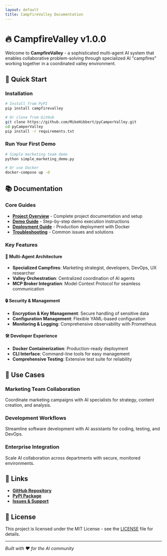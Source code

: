 ```yaml
---
layout: default
title: CampfireValley Documentation
---
```


# 🔥 CampfireValley v1.0.0

Welcome to **CampfireValley** - a sophisticated multi-agent AI system that enables collaborative problem-solving through specialized AI "campfires" working together in a coordinated valley environment.

## 🚀 Quick Start

### Installation

```bash
# Install from PyPI
pip install campfirevalley

# Or clone from GitHub
git clone https://github.com/MikeHibbert/pyCamperValley.git
cd pyCamperValley
pip install -r requirements.txt
```

### Run Your First Demo

```bash
# Simple marketing team demo
python simple_marketing_demo.py

# Or use Docker
docker-compose up -d
```

## 📚 Documentation

### Core Guides
- **[Project Overview](README.md)** - Complete project documentation and setup
- **[Demo Guide](DEMO_GUIDE.md)** - Step-by-step demo execution instructions
- **[Deployment Guide](DEPLOYMENT.md)** - Production deployment with Docker
- **[Troubleshooting](TROUBLESHOOTING.md)** - Common issues and solutions

### Key Features

#### 🤖 Multi-Agent Architecture
- **Specialized Campfires**: Marketing strategist, developers, DevOps, UX researcher
- **Valley Orchestration**: Centralized coordination of AI agents
- **MCP Broker Integration**: Model Context Protocol for seamless communication

#### 🔒 Security & Management
- **Encryption & Key Management**: Secure handling of sensitive data
- **Configuration Management**: Flexible YAML-based configuration
- **Monitoring & Logging**: Comprehensive observability with Prometheus

#### 🛠️ Developer Experience
- **Docker Containerization**: Production-ready deployment
- **CLI Interface**: Command-line tools for easy management
- **Comprehensive Testing**: Extensive test suite for reliability

## 🎯 Use Cases

### Marketing Team Collaboration
Coordinate marketing campaigns with AI specialists for strategy, content creation, and analysis.

### Development Workflows
Streamline software development with AI assistants for coding, testing, and DevOps.

### Enterprise Integration
Scale AI collaboration across departments with secure, monitored environments.

## 🔗 Links

- **[GitHub Repository](https://github.com/MikeHibbert/pyCamperValley)**
- **[PyPI Package](https://pypi.org/project/campfirevalley/)**
- **[Issues & Support](https://github.com/MikeHibbert/pyCamperValley/issues)**

## 📄 License

This project is licensed under the MIT License - see the [LICENSE](LICENSE) file for details.

---

*Built with ❤️ for the AI community*